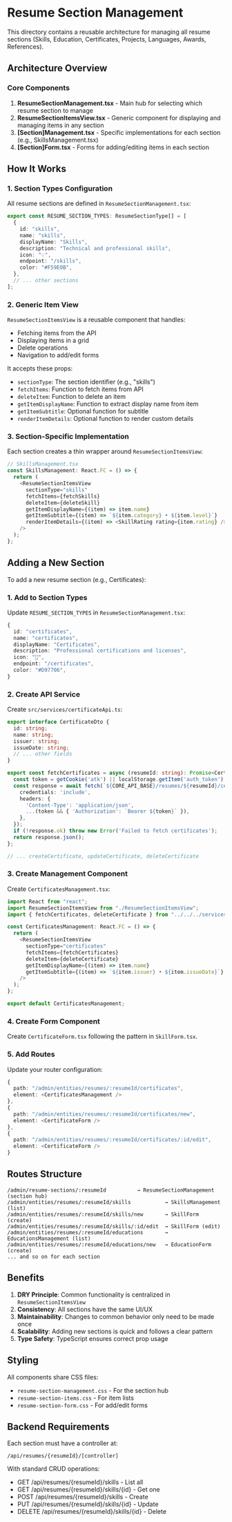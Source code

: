 # Resume Section Management

This directory contains a reusable architecture for managing all resume sections (Skills, Education, Certificates, Projects, Languages, Awards, References).

## Architecture Overview

### Core Components

1. **ResumeSectionManagement.tsx** - Main hub for selecting which resume section to manage
2. **ResumeSectionItemsView.tsx** - Generic component for displaying and managing items in any section
3. **[Section]Management.tsx** - Specific implementations for each section (e.g., SkillsManagement.tsx)
4. **[Section]Form.tsx** - Forms for adding/editing items in each section

## How It Works

### 1. Section Types Configuration

All resume sections are defined in `ResumeSectionManagement.tsx`:

```typescript
export const RESUME_SECTION_TYPES: ResumeSectionType[] = [
  {
    id: "skills",
    name: "skills",
    displayName: "Skills",
    description: "Technical and professional skills",
    icon: "💡",
    endpoint: "/skills",
    color: "#F59E0B",
  },
  // ... other sections
];
```

### 2. Generic Item View

`ResumeSectionItemsView` is a reusable component that handles:
- Fetching items from the API
- Displaying items in a grid
- Delete operations
- Navigation to add/edit forms

It accepts these props:
- `sectionType`: The section identifier (e.g., "skills")
- `fetchItems`: Function to fetch items from API
- `deleteItem`: Function to delete an item
- `getItemDisplayName`: Function to extract display name from item
- `getItemSubtitle`: Optional function for subtitle
- `renderItemDetails`: Optional function to render custom details

### 3. Section-Specific Implementation

Each section creates a thin wrapper around `ResumeSectionItemsView`:

```typescript
// SkillsManagement.tsx
const SkillsManagement: React.FC = () => {
  return (
    <ResumeSectionItemsView
      sectionType="skills"
      fetchItems={fetchSkills}
      deleteItem={deleteSkill}
      getItemDisplayName={(item) => item.name}
      getItemSubtitle={(item) => `${item.category} • ${item.level}`}
      renderItemDetails={(item) => <SkillRating rating={item.rating} />}
    />
  );
};
```

## Adding a New Section

To add a new resume section (e.g., Certificates):

### 1. Add to Section Types

Update `RESUME_SECTION_TYPES` in `ResumeSectionManagement.tsx`:

```typescript
{
  id: "certificates",
  name: "certificates",
  displayName: "Certificates",
  description: "Professional certifications and licenses",
  icon: "📜",
  endpoint: "/certificates",
  color: "#D97706",
}
```

### 2. Create API Service

Create `src/services/certificateApi.ts`:

```typescript
export interface CertificateDto {
  id: string;
  name: string;
  issuer: string;
  issueDate: string;
  // ... other fields
}

export const fetchCertificates = async (resumeId: string): Promise<CertificateDto[]> => {
  const token = getCookie('atk') || localStorage.getItem('auth_token');
  const response = await fetch(`${CORE_API_BASE}/resumes/${resumeId}/certificates`, {
    credentials: 'include',
    headers: {
      'Content-Type': 'application/json',
      ...(token && { 'Authorization': `Bearer ${token}` }),
    },
  });
  if (!response.ok) throw new Error('Failed to fetch certificates');
  return response.json();
};

// ... createCertificate, updateCertificate, deleteCertificate
```

### 3. Create Management Component

Create `CertificatesManagement.tsx`:

```typescript
import React from "react";
import ResumeSectionItemsView from "./ResumeSectionItemsView";
import { fetchCertificates, deleteCertificate } from "../../../services/certificateApi";

const CertificatesManagement: React.FC = () => {
  return (
    <ResumeSectionItemsView
      sectionType="certificates"
      fetchItems={fetchCertificates}
      deleteItem={deleteCertificate}
      getItemDisplayName={(item) => item.name}
      getItemSubtitle={(item) => `${item.issuer} • ${item.issueDate}`}
    />
  );
};

export default CertificatesManagement;
```

### 4. Create Form Component

Create `CertificateForm.tsx` following the pattern in `SkillForm.tsx`.

### 5. Add Routes

Update your router configuration:

```typescript
{
  path: "/admin/entities/resumes/:resumeId/certificates",
  element: <CertificatesManagement />
},
{
  path: "/admin/entities/resumes/:resumeId/certificates/new",
  element: <CertificateForm />
},
{
  path: "/admin/entities/resumes/:resumeId/certificates/:id/edit",
  element: <CertificateForm />
}
```

## Routes Structure

```
/admin/resume-sections/:resumeId          → ResumeSectionManagement (section hub)
/admin/entities/resumes/:resumeId/skills           → SkillsManagement (list)
/admin/entities/resumes/:resumeId/skills/new       → SkillForm (create)
/admin/entities/resumes/:resumeId/skills/:id/edit  → SkillForm (edit)
/admin/entities/resumes/:resumeId/educations       → EducationsManagement (list)
/admin/entities/resumes/:resumeId/educations/new   → EducationForm (create)
... and so on for each section
```

## Benefits

1. **DRY Principle**: Common functionality is centralized in `ResumeSectionItemsView`
2. **Consistency**: All sections have the same UI/UX
3. **Maintainability**: Changes to common behavior only need to be made once
4. **Scalability**: Adding new sections is quick and follows a clear pattern
5. **Type Safety**: TypeScript ensures correct prop usage

## Styling

All components share CSS files:
- `resume-section-management.css` - For the section hub
- `resume-section-items.css` - For item lists
- `resume-section-form.css` - For add/edit forms

## Backend Requirements

Each section must have a controller at:
```
/api/resumes/{resumeId}/[controller]
```

With standard CRUD operations:
- GET /api/resumes/{resumeId}/skills - List all
- GET /api/resumes/{resumeId}/skills/{id} - Get one
- POST /api/resumes/{resumeId}/skills - Create
- PUT /api/resumes/{resumeId}/skills/{id} - Update
- DELETE /api/resumes/{resumeId}/skills/{id} - Delete
